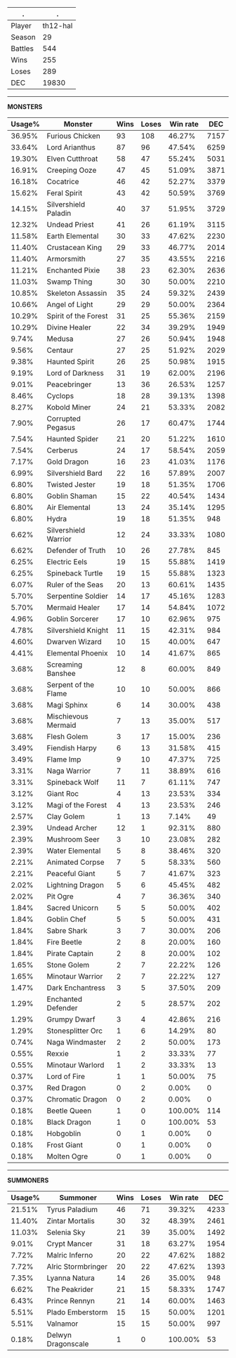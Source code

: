 .|.
|-|-
Player|th12-hal
Season|29
Battles|544
Wins|255
Loses|289
DEC|19830

---
**MONSTERS**

Usage%|Monster|Wins|Loses|Win rate|DEC|
-|-|-|-|-|-|
36.95%|Furious Chicken|93|108|46.27%|7157|
33.64%|Lord Arianthus|87|96|47.54%|6259|
19.30%|Elven Cutthroat|58|47|55.24%|5031|
16.91%|Creeping Ooze|47|45|51.09%|3871|
16.18%|Cocatrice|46|42|52.27%|3379|
15.62%|Feral Spirit|43|42|50.59%|3769|
14.15%|Silvershield Paladin|40|37|51.95%|3729|
12.32%|Undead Priest|41|26|61.19%|3115|
11.58%|Earth Elemental|30|33|47.62%|2230|
11.40%|Crustacean King|29|33|46.77%|2014|
11.40%|Armorsmith|27|35|43.55%|2216|
11.21%|Enchanted Pixie|38|23|62.30%|2636|
11.03%|Swamp Thing|30|30|50.00%|2210|
10.85%|Skeleton Assassin|35|24|59.32%|2439|
10.66%|Angel of Light|29|29|50.00%|2364|
10.29%|Spirit of the Forest|31|25|55.36%|2159|
10.29%|Divine Healer|22|34|39.29%|1949|
9.74%|Medusa|27|26|50.94%|1948|
9.56%|Centaur|27|25|51.92%|2029|
9.38%|Haunted Spirit|26|25|50.98%|1915|
9.19%|Lord of Darkness|31|19|62.00%|2196|
9.01%|Peacebringer|13|36|26.53%|1257|
8.46%|Cyclops|18|28|39.13%|1398|
8.27%|Kobold Miner|24|21|53.33%|2082|
7.90%|Corrupted Pegasus|26|17|60.47%|1744|
7.54%|Haunted Spider|21|20|51.22%|1610|
7.54%|Cerberus|24|17|58.54%|2059|
7.17%|Gold Dragon|16|23|41.03%|1176|
6.99%|Silvershield Bard|22|16|57.89%|2007|
6.80%|Twisted Jester|19|18|51.35%|1706|
6.80%|Goblin Shaman|15|22|40.54%|1434|
6.80%|Air Elemental|13|24|35.14%|1295|
6.80%|Hydra|19|18|51.35%|948|
6.62%|Silvershield Warrior|12|24|33.33%|1080|
6.62%|Defender of Truth|10|26|27.78%|845|
6.25%|Electric Eels|19|15|55.88%|1419|
6.25%|Spineback Turtle|19|15|55.88%|1323|
6.07%|Ruler of the Seas|20|13|60.61%|1435|
5.70%|Serpentine Soldier|14|17|45.16%|1283|
5.70%|Mermaid Healer|17|14|54.84%|1072|
4.96%|Goblin Sorcerer|17|10|62.96%|975|
4.78%|Silvershield Knight|11|15|42.31%|984|
4.60%|Dwarven Wizard|10|15|40.00%|647|
4.41%|Elemental Phoenix|10|14|41.67%|865|
3.68%|Screaming Banshee|12|8|60.00%|849|
3.68%|Serpent of the Flame|10|10|50.00%|866|
3.68%|Magi Sphinx|6|14|30.00%|438|
3.68%|Mischievous Mermaid|7|13|35.00%|517|
3.68%|Flesh Golem|3|17|15.00%|236|
3.49%|Fiendish Harpy|6|13|31.58%|415|
3.49%|Flame Imp|9|10|47.37%|725|
3.31%|Naga Warrior|7|11|38.89%|616|
3.31%|Spineback Wolf|11|7|61.11%|747|
3.12%|Giant Roc|4|13|23.53%|334|
3.12%|Magi of the Forest|4|13|23.53%|246|
2.57%|Clay Golem|1|13|7.14%|49|
2.39%|Undead Archer|12|1|92.31%|880|
2.39%|Mushroom Seer|3|10|23.08%|282|
2.39%|Water Elemental|5|8|38.46%|320|
2.21%|Animated Corpse|7|5|58.33%|560|
2.21%|Peaceful Giant|5|7|41.67%|323|
2.02%|Lightning Dragon|5|6|45.45%|482|
2.02%|Pit Ogre|4|7|36.36%|340|
1.84%|Sacred Unicorn|5|5|50.00%|402|
1.84%|Goblin Chef|5|5|50.00%|431|
1.84%|Sabre Shark|3|7|30.00%|206|
1.84%|Fire Beetle|2|8|20.00%|160|
1.84%|Pirate Captain|2|8|20.00%|102|
1.65%|Stone Golem|2|7|22.22%|126|
1.65%|Minotaur Warrior|2|7|22.22%|127|
1.47%|Dark Enchantress|3|5|37.50%|209|
1.29%|Enchanted Defender|2|5|28.57%|202|
1.29%|Grumpy Dwarf|3|4|42.86%|216|
1.29%|Stonesplitter Orc|1|6|14.29%|80|
0.74%|Naga Windmaster|2|2|50.00%|173|
0.55%|Rexxie|1|2|33.33%|77|
0.55%|Minotaur Warlord|1|2|33.33%|13|
0.37%|Lord of Fire|1|1|50.00%|75|
0.37%|Red Dragon|0|2|0.00%|0|
0.37%|Chromatic Dragon|0|2|0.00%|0|
0.18%|Beetle Queen|1|0|100.00%|114|
0.18%|Black Dragon|1|0|100.00%|53|
0.18%|Hobgoblin|0|1|0.00%|0|
0.18%|Frost Giant|0|1|0.00%|0|
0.18%|Molten Ogre|0|1|0.00%|0|

---
**SUMMONERS**

Usage%|Summoner|Wins|Loses|Win rate|DEC|
-|-|-|-|-|-|
21.51%|Tyrus Paladium|46|71|39.32%|4233|
11.40%|Zintar Mortalis|30|32|48.39%|2461|
11.03%|Selenia Sky|21|39|35.00%|1492|
9.01%|Crypt Mancer|31|18|63.27%|1954|
7.72%|Malric Inferno|20|22|47.62%|1882|
7.72%|Alric Stormbringer|20|22|47.62%|1393|
7.35%|Lyanna Natura|14|26|35.00%|948|
6.62%|The Peakrider|21|15|58.33%|1747|
6.43%|Prince Rennyn|21|14|60.00%|1463|
5.51%|Plado Emberstorm|15|15|50.00%|1201|
5.51%|Valnamor|15|15|50.00%|997|
0.18%|Delwyn Dragonscale|1|0|100.00%|53|
